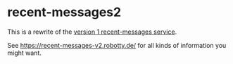 # recent-messages2

This is a rewrite of the [version 1 recent-messages service](https://github.com/robotty/recent-messages).

See https://recent-messages-v2.robotty.de/ for all kinds of information you might want.
